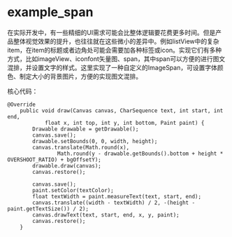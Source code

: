# example_span

在实际开发中，有一些精细的UI需求可能会比整体逻辑要花费更多时间。但是产品整体视觉效果的提升，也往往就在这些微小的差异中。例如listView中的复杂item，在item的标题或者边角处可能会需要加各种标签或icon。实现它们有多种方式，比如imageView、iconfont矢量图、span，其中span可以方便的进行图文混排，并设置文字的样式。这里实现了一种自定义的ImageSpan，可设置字体颜色、制定大小的背景图片，方便的实现图文混排。

核心代码：
```
@Override
    public void draw(Canvas canvas, CharSequence text, int start, int end,
            float x, int top, int y, int bottom, Paint paint) {
        Drawable drawable = getDrawable();
        canvas.save();
        drawable.setBounds(0, 0, width, height);
        canvas.translate(Math.round(x),
                Math.round(y - drawable.getBounds().bottom + height * OVERSHOOT_RATIO) + bgOffsetY);
        drawable.draw(canvas);
        canvas.restore();

        canvas.save();
        paint.setColor(textColor);
        float textWidth = paint.measureText(text, start, end);
        canvas.translate((width - textWidth) / 2, -(height - paint.getTextSize()) / 2);
        canvas.drawText(text, start, end, x, y, paint);
        canvas.restore();
    }
```
